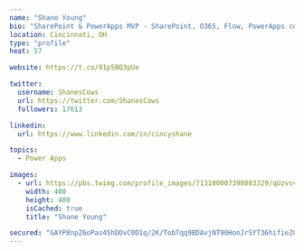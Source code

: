```yaml
---
name: "Shane Young"
bio: "SharePoint & PowerApps MVP - SharePoint, O365, Flow, PowerApps consulting? @PowerApps911 | Pure Snark? You found it."
location: Cincinnati, OH
type: "profile"
heat: 57

website: https://t.co/91p5BQ3pUe

twitter:
  username: ShanesCows
  url: https://twitter.com/ShanesCows
  followers: 17613

linkedin:
  url: https://www.linkedin.com/in/cincyshane

topics:
  - Power Apps

images:
  - url: https://pbs.twimg.com/profile_images/713100007398883329/qUzvsvQ3_400x400.jpg
    width: 400
    height: 400
    isCached: true
    title: "Shane Young"

secured: "GAYP8npZ6oPas45hDOvC0D1q/2K/TobTqq9BDAvjNT90HonJrSYT36hifieZ0ZBZQPK6xngEpChnuLC2GspjkqoQRHIBSHtOunmAyNcxwyvCig7MsJUo8LkVQPx3AdiaIt7VHuDeo7GDRF3a3trLa02CI6yPj5jCv+e1Wd93845xuueGuD8S3m1JWsWjWXhMJy015sjuA7hG25BwrhHC9C8gi/X9xPUn3+ejNgJS/IE66yOLPBXfcbm7bOxJ2+Ju95q3pmUjX94EUrXulMQul4HgJ5vLW9IIczDKRH6bcnCHghvObCuLbcYKK/rqpMBVL9GtvwDo7gfXMrjTlDLpg/km5ri/uOqAppuP2qUVdMuvVPJCgEQSKT8q/v5w+4UmMFCg6LTtvr6QbVF+wLbno/8+Ao0lKRiPLQpfncrF/7w=;grSNfgV/ehCZkT3hi4lvTg=="
---
```


